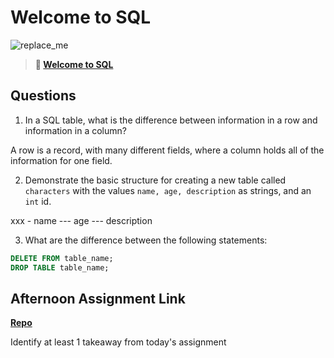 # Welcome to SQL

![replace_me](https://codeworks.blob.core.windows.net/public/assets/img/illustrations/placeholder.svg)

> **📖 [Welcome to SQL](https://codeworksacademy.com/fs-student-guide/resources/wk11/01-MySQL-GettingStarted)**

## Questions

1. In a SQL table, what is the difference between information in a row and information in a column?

A row is a record, with many different fields, where a column holds all of the information for one field.

2. Demonstrate the basic structure for creating a new table called `characters` with the values `name, age, description` as strings, and an `int` id.

xxx - name --- age --- description

3. What are the difference between the following statements: 
```sql
DELETE FROM table_name;
DROP TABLE table_name;
```

## Afternoon Assignment Link

**[Repo](https://github.com/DMGCK/art_and_knights)**

Identify at least 1 takeaway from today's assignment
